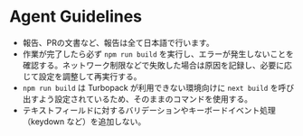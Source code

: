 # Agent Guidelines

- 報告、PRの文書など、報告は全て日本語で行います。
- 作業が完了したら必ず `npm run build` を実行し、エラーが発生しないことを確認する。ネットワーク制限などで失敗した場合は原因を記録し、必要に応じて設定を調整して再実行する。
- `npm run build` は Turbopack が利用できない環境向けに `next build` を呼び出すよう設定されているため、そのままのコマンドを使用する。
- テキストフィールドに対するバリデーションやキーボードイベント処理（keydown など）を追加しない。
